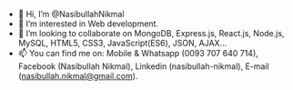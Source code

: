 - 👋 Hi, I’m @NasibullahNikmal
- 👀 I’m interested in Web development.
- 💞️ I’m looking to collaborate on MongoDB, Express.js, React.js, Node.js, MySQL, HTML5, CSS3, JavaScript(ES6), JSON, AJAX...
- 📫 You can find me on: Mobile & Whatsapp (0093 707 640 714), Facebook (Nasibullah Nikmal), Linkedin (nasibullah-nikmal), E-mail (nasibullah.nikmal@gmail.com).

<!---
NasibullahNikmal/NasibullahNikmal is a ✨ special ✨ repository because its `README.md` (this file) appears on your GitHub profile.
You can click the Preview link to take a look at your changes.
--->
